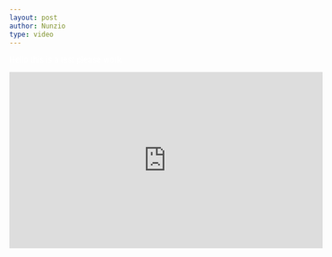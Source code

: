 ```yaml
---
layout: post
author: Nunzio
type: video
---
```


<p style = "color: white">Hello this is a test please work</p>
<iframe width="560" height="315" src="https://www.youtube.com/embed/ECnhxRhfkUA" frameborder="0" allow="accelerometer; autoplay; encrypted-media; gyroscope; picture-in-picture" allowfullscreen></iframe>
